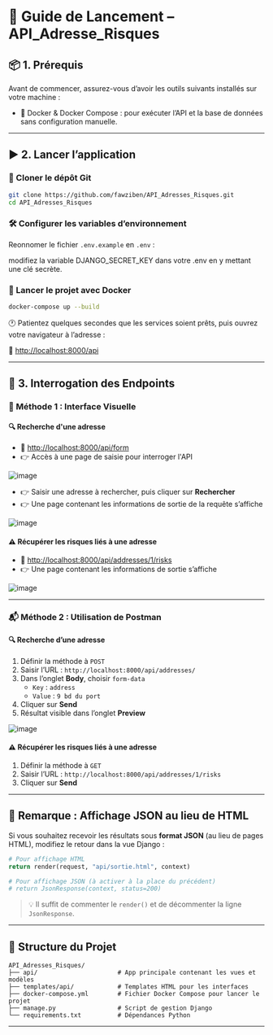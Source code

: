 
# 🚀 Guide de Lancement – API_Adresse_Risques

## 📦 1. Prérequis

Avant de commencer, assurez-vous d’avoir les outils suivants installés sur votre machine :

- 🐳 Docker & Docker Compose : pour exécuter l’API et la base de données sans configuration manuelle.

---

## ▶️ 2. Lancer l’application

### 🧬 Cloner le dépôt Git

```bash
git clone https://github.com/fawziben/API_Adresses_Risques.git
cd API_Adresses_Risques
```

### 🛠️ Configurer les variables d’environnement

Reonnomer le fichier `.env.example` en `.env` :

modifiez la variable DJANGO_SECRET_KEY dans votre .env en y mettant une clé secrète.

### 🔧 Lancer le projet avec Docker

```bash
docker-compose up --build
```

🕐 Patientez quelques secondes que les services soient prêts, puis ouvrez votre navigateur à l’adresse :

📎 [http://localhost:8000/api](http://localhost:8000/api)

---

## 📡 3. Interrogation des Endpoints

### 🧭 Méthode 1 : Interface Visuelle

#### 🔍 Recherche d'une adresse

- 📎 [http://localhost:8000/api/form](http://localhost:8000/api/form)
- 👉 Accès à une page de saisie pour interroger l'API

![image](https://github.com/user-attachments/assets/c1a2214d-d3ad-45a1-9592-1b3a605d28bd)

- 👉 Saisir une adresse à rechercher, puis cliquer sur **Rechercher**
- 👉 Une page contenant les informations de sortie de la requête s’affiche

![image](https://github.com/user-attachments/assets/53ec3308-4351-4417-855b-f2b7fb1b9361)

#### ⚠️ Récupérer les risques liés à une adresse

- 📎 [http://localhost:8000/api/addresses/1/risks](http://localhost:8000/api/addresses/1/risks)
- 👉 Une page contenant les informations de sortie s’affiche

![image](https://github.com/user-attachments/assets/4242461c-fe1b-41e6-87f9-62d9ecdc1f13)

---

### 📬 Méthode 2 : Utilisation de Postman

#### 🔍 Recherche d’une adresse

1. Définir la méthode à `POST`
2. Saisir l’URL : `http://localhost:8000/api/addresses/`
3. Dans l’onglet **Body**, choisir `form-data`
   - `Key` : `address`  
   - `Value` : `9 bd du port`
4. Cliquer sur **Send**
5. Résultat visible dans l’onglet **Preview**

![image](https://github.com/user-attachments/assets/540c52af-0000-49a1-bf3a-42984a9b899e)

#### ⚠️ Récupérer les risques liés à une adresse

1. Définir la méthode à `GET`
2. Saisir l’URL : `http://localhost:8000/api/addresses/1/risks`
3. Cliquer sur **Send**

---

## 📝 Remarque : Affichage JSON au lieu de HTML

Si vous souhaitez recevoir les résultats sous **format JSON** (au lieu de pages HTML), modifiez le retour dans la vue Django :

```python
# Pour affichage HTML
return render(request, "api/sortie.html", context)

# Pour affichage JSON (à activer à la place du précédent)
# return JsonResponse(context, status=200)
```

> 💡 Il suffit de commenter le `render()` et de décommenter la ligne `JsonResponse`.

---

## 📁 Structure du Projet

```
API_Adresses_Risques/
├── api/                      # App principale contenant les vues et modèles
├── templates/api/            # Templates HTML pour les interfaces
├── docker-compose.yml        # Fichier Docker Compose pour lancer le projet
├── manage.py                 # Script de gestion Django
└── requirements.txt          # Dépendances Python
```

---

